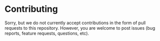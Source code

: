 <!--
Copyright (C) 2023 Mitsubishi Electric Research Laboratories (MERL)

SPDX-License-Identifier: AGPL-3.0-or-later
-->
# Contributing

Sorry, but we do not currently accept contributions in the form of pull requests to this repository.
However, you are welcome to post issues (bug reports, feature requests, questions, etc).

